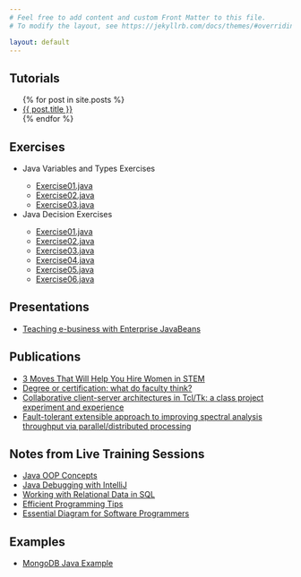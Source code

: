 ```yaml
---
# Feel free to add content and custom Front Matter to this file.
# To modify the layout, see https://jekyllrb.com/docs/themes/#overriding-theme-defaults

layout: default
---
```

<h2>Tutorials</h2>
<ul>
  {% for post in site.posts %}
    <li>
      <a href="{{ site.baseurl }}{{ post.url }}">{{ post.title }}</a>
    </li>
  {% endfor %}
</ul>
<h2>Exercises</h2>
<ul> 
  <li>Java Variables and Types Exercises</li>
  <ul>
    <li> <a href="https://github.com/loriemoffitt/homepage/blob/main/docs/java_exercises/variables_and_types/Exercise01.java">Exercise01.java</a></li>
<li> <a href="https://github.com/loriemoffitt/homepage/blob/main/docs/java_exercises/variables_and_types/Exercise02.java">Exercise02.java</a></li>   
    <li> <a href="https://github.com/loriemoffitt/homepage/blob/main/docs/java_exercises/variables_and_types/Exercise03.java">Exercise03.java</a></li>
  </ul>
    
  <li>Java Decision Exercises</li>
  <ul>
    <li> <a href="https://github.com/loriemoffitt/homepage/blob/main/docs/java_exercises/decisions/Exercise01.java">Exercise01.java</a></li>
    <li> <a href="https://github.com/loriemoffitt/homepage/blob/main/docs/java_exercises/decisions/Exercise02.java">Exercise02.java</a></li>
    <li> <a href="https://github.com/loriemoffitt/homepage/blob/main/docs/java_exercises/decisions/Exercise03.java">Exercise03.java</a></li>
    <li> <a href="https://github.com/loriemoffitt/homepage/blob/main/docs/java_exercises/decisions/Exercise04.java">Exercise04.java</a></li>
    <li> <a href="https://github.com/loriemoffitt/homepage/blob/main/docs/java_exercises/decisions/Exercise05.java">Exercise05.java</a></li>
    <li> <a href="https://github.com/loriemoffitt/homepage/blob/main/docs/java_exercises/decisions/Exercise06.java">Exercise06.java</a></li>
</ul></ul>
<h2>Presentations</h2>
<ul>
  <li>
    <a href="https://dl.acm.org/doi/10.5555/771322.771371">Teaching e-business with Enterprise JavaBeans</a>
  </li>
</ul>
<h2>Publications</h2>
<ul>
  <li>
    <a href="https://switchthefuture.com/2018/08/01/3-moves-that-will-help-you-hire-women-in-stem/">3 Moves That Will Help You Hire Women in STEM</a>
  </li>
  <li>
    <a href="https://dl.acm.org/doi/10.5555/771322.771352">Degree or certification: what do faculty think?</a>
  </li>
  <li>
    <a href="https://dl.acm.org/doi/10.5555/1267524.1267537">Collaborative client-server architectures in Tcl/Tk: a class project experiment and experience</a>
  </li>
  <li>
    <a href="https://ui.adsabs.harvard.edu/abs/2002SPIE.4725..372R/abstract">Fault-tolerant extensible approach to improving spectral analysis throughput via parallel/distributed processing</a>
  </li>
</ul>

<h2>Notes from Live Training Sessions</h2>
<ul>
  <li>
    <a href="https://github.com/loriemoffitt/lessons/wiki/Java-OOP-Concepts">Java OOP Concepts</a>
  </li>
  <li>
    <a href="https://github.com/loriemoffitt/lessons/wiki/Java-Debugging-with-IntelliJ">Java Debugging with IntelliJ</a>
  </li>
  <li>
    <a href="https://github.com/loriemoffitt/lessons/wiki/Working-with-Relational-Data-in-SQL">Working with Relational Data in SQL</a>
  </li>
<li>
  <a href="https://github.com/loriemoffitt/lessons/wiki/Efficient-Programming">Efficient Programming Tips</a>
</li>
  <li>
    <a href="https://github.com/loriemoffitt/lessons/wiki/Essential-Diagrams-for-Software-Programmers">Essential Diagram for Software Programmers</a>
  </li>
</ul>
<h2>Examples </h2>
<ul>
  <li>
    <a href="https://github.com/loriemoffitt/MongoDBJavaExample">MongoDB Java Example</a>
  </li>
</ul>
